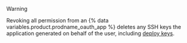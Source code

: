 > [!WARNING]
> Revoking all permission from an {% data variables.product.prodname_oauth_app %} deletes any SSH keys the application generated on behalf of the user, including [deploy keys](/authentication/connecting-to-github-with-ssh/managing-deploy-keys#deploy-keys).
